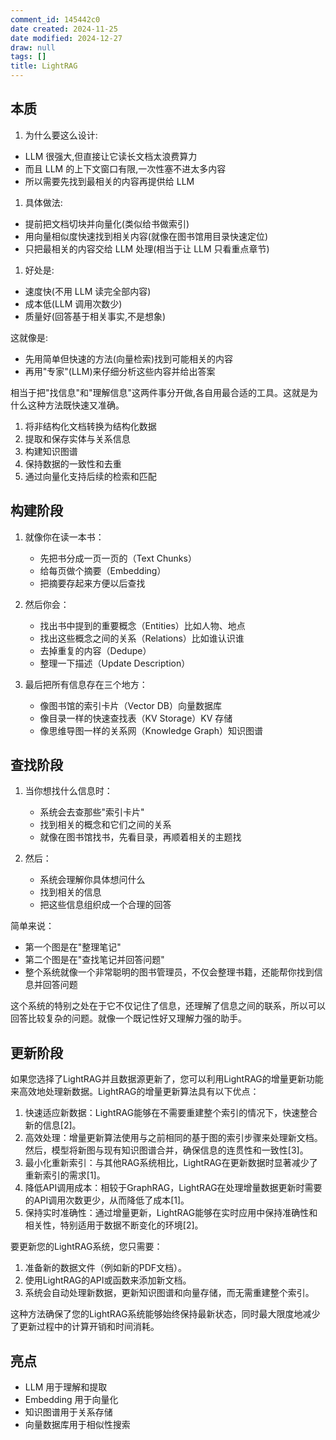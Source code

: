 ```yaml
---
comment_id: 145442c0
date created: 2024-11-25
date modified: 2024-12-27
draw: null
tags: []
title: LightRAG
---
```

## 本质

1. 为什么要这么设计:
- LLM 很强大,但直接让它读长文档太浪费算力
- 而且 LLM 的上下文窗口有限,一次性塞不进太多内容
- 所以需要先找到最相关的内容再提供给 LLM

1. 具体做法:
- 提前把文档切块并向量化(类似给书做索引)
- 用向量相似度快速找到相关内容(就像在图书馆用目录快速定位)
- 只把最相关的内容交给 LLM 处理(相当于让 LLM 只看重点章节)

1. 好处是:
- 速度快(不用 LLM 读完全部内容)
- 成本低(LLM 调用次数少)
- 质量好(回答基于相关事实,不是想象)

这就像是:

- 先用简单但快速的方法(向量检索)找到可能相关的内容
- 再用"专家"(LLM)来仔细分析这些内容并给出答案

相当于把"找信息"和"理解信息"这两件事分开做,各自用最合适的工具。这就是为什么这种方法既快速又准确。

1. 将非结构化文档转换为结构化数据
2. 提取和保存实体与关系信息
3. 构建知识图谱
4. 保持数据的一致性和去重
5. 通过向量化支持后续的检索和匹配

## 构建阶段

1. 就像你在读一本书：
   - 先把书分成一页一页的（Text Chunks）
   - 给每页做个摘要（Embedding）
   - 把摘要存起来方便以后查找

2. 然后你会：
   - 找出书中提到的重要概念（Entities）比如人物、地点
   - 找出这些概念之间的关系（Relations）比如谁认识谁
   - 去掉重复的内容（Dedupe）
   - 整理一下描述（Update Description）

3. 最后把所有信息存在三个地方：
   - 像图书馆的索引卡片（Vector DB）向量数据库
   - 像目录一样的快速查找表（KV Storage）KV 存储
   - 像思维导图一样的关系网（Knowledge Graph）知识图谱

## 查找阶段

1. 当你想找什么信息时：
   - 系统会去查那些"索引卡片"
   - 找到相关的概念和它们之间的关系
   - 就像在图书馆找书，先看目录，再顺着相关的主题找

2. 然后：
   - 系统会理解你具体想问什么
   - 找到相关的信息
   - 把这些信息组织成一个合理的回答

简单来说：

- 第一个图是在"整理笔记"
- 第二个图是在"查找笔记并回答问题"
- 整个系统就像一个非常聪明的图书管理员，不仅会整理书籍，还能帮你找到信息并回答问题

这个系统的特别之处在于它不仅记住了信息，还理解了信息之间的联系，所以可以回答比较复杂的问题。就像一个既记性好又理解力强的助手。

## 更新阶段

如果您选择了LightRAG并且数据源更新了，您可以利用LightRAG的增量更新功能来高效地处理新数据。LightRAG的增量更新算法具有以下优点：

1. 快速适应新数据：LightRAG能够在不需要重建整个索引的情况下，快速整合新的信息[2]。
2. 高效处理：增量更新算法使用与之前相同的基于图的索引步骤来处理新文档。然后，模型将新图与现有知识图谱合并，确保信息的连贯性和一致性[3]。
3. 最小化重新索引：与其他RAG系统相比，LightRAG在更新数据时显著减少了重新索引的需求[1]。
4. 降低API调用成本：相较于GraphRAG，LightRAG在处理增量数据更新时需要的API调用次数更少，从而降低了成本[1]。
5. 保持实时准确性：通过增量更新，LightRAG能够在实时应用中保持准确性和相关性，特别适用于数据不断变化的环境[2]。

要更新您的LightRAG系统，您只需要：

1. 准备新的数据文件（例如新的PDF文档）。
2. 使用LightRAG的API或函数来添加新文档。
3. 系统会自动处理新数据，更新知识图谱和向量存储，而无需重建整个索引。

这种方法确保了您的LightRAG系统能够始终保持最新状态，同时最大限度地减少了更新过程中的计算开销和时间消耗。

## 亮点

- LLM 用于理解和提取
- Embedding 用于向量化
- 知识图谱用于关系存储
- 向量数据库用于相似性搜索
